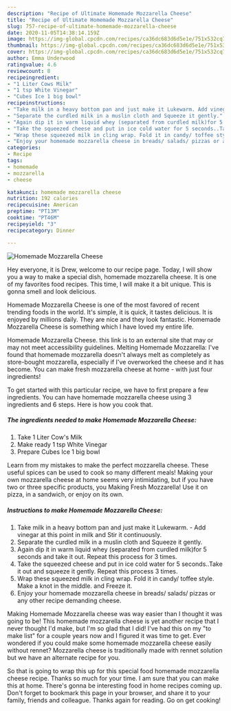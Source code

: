```yaml
---
description: "Recipe of Ultimate Homemade Mozzarella Cheese"
title: "Recipe of Ultimate Homemade Mozzarella Cheese"
slug: 757-recipe-of-ultimate-homemade-mozzarella-cheese
date: 2020-11-05T14:38:14.159Z
image: https://img-global.cpcdn.com/recipes/ca36dc683d6d5e1e/751x532cq70/homemade-mozzarella-cheese-recipe-main-photo.jpg
thumbnail: https://img-global.cpcdn.com/recipes/ca36dc683d6d5e1e/751x532cq70/homemade-mozzarella-cheese-recipe-main-photo.jpg
cover: https://img-global.cpcdn.com/recipes/ca36dc683d6d5e1e/751x532cq70/homemade-mozzarella-cheese-recipe-main-photo.jpg
author: Emma Underwood
ratingvalue: 4.6
reviewcount: 8
recipeingredient:
- "1 Liter Cows Milk"
- "1 tsp White Vinegar"
- "Cubes Ice 1 big bowl"
recipeinstructions:
- "Take milk in a heavy bottom pan and just make it Lukewarm. Add vinegar at this point in milk and Stir it continuously."
- "Separate the curdled milk in a muslin cloth and Squeeze it gently."
- "Again dip it in warm liquid whey (separated from curdled milk)for 5 seconds and take it out. Repeat this process for 3 times."
- "Take the squeezed cheese and put in ice cold water for 5 seconds..Take it out and squeeze it gently. Repeat this process 3 times."
- "Wrap these squeezed milk in cling wrap. Fold it in candy/ toffee style. Make a knot in the middle. and Freeze it."
- "Enjoy your homemade mozzarella cheese in breads/ salads/ pizzas or any other recipe demanding cheese."
categories:
- Recipe
tags:
- homemade
- mozzarella
- cheese

katakunci: homemade mozzarella cheese 
nutrition: 192 calories
recipecuisine: American
preptime: "PT13M"
cooktime: "PT46M"
recipeyield: "3"
recipecategory: Dinner

---
```



![Homemade Mozzarella Cheese](https://img-global.cpcdn.com/recipes/ca36dc683d6d5e1e/751x532cq70/homemade-mozzarella-cheese-recipe-main-photo.jpg)

Hey everyone, it is Drew, welcome to our recipe page. Today, I will show you a way to make a special dish, homemade mozzarella cheese. It is one of my favorites food recipes. This time, I will make it a bit unique. This is gonna smell and look delicious.

Homemade Mozzarella Cheese is one of the most favored of recent trending foods in the world. It's simple, it is quick, it tastes delicious. It is enjoyed by millions daily. They are nice and they look fantastic. Homemade Mozzarella Cheese is something which I have loved my entire life.

Homemade Mozzarella Cheese. this link is to an external site that may or may not meet accessibility guidelines. Melting Homemade Mozzarella: I&#39;ve found that homemade mozzarella doesn&#39;t always melt as completely as store-bought mozzarella, especially if I&#39;ve overworked the cheese and it has become. You can make fresh mozzarella cheese at home - with just four ingredients!


To get started with this particular recipe, we have to first prepare a few ingredients. You can have homemade mozzarella cheese using 3 ingredients and 6 steps. Here is how you cook that.

<!--inarticleads1-->

##### The ingredients needed to make Homemade Mozzarella Cheese:

1. Take 1 Liter Cow&#39;s Milk
1. Make ready 1 tsp White Vinegar
1. Prepare Cubes Ice 1 big bowl


Learn from my mistakes to make the perfect mozzarella cheese. These useful spices can be used to cook so many different meals! Making your own mozzarella cheese at home seems very intimidating, but if you have two or three specific products, you Making Fresh Mozzarella! Use it on pizza, in a sandwich, or enjoy on its own. 

<!--inarticleads2-->

##### Instructions to make Homemade Mozzarella Cheese:

1. Take milk in a heavy bottom pan and just make it Lukewarm. - Add vinegar at this point in milk and Stir it continuously.
1. Separate the curdled milk in a muslin cloth and Squeeze it gently.
1. Again dip it in warm liquid whey (separated from curdled milk)for 5 seconds and take it out. Repeat this process for 3 times.
1. Take the squeezed cheese and put in ice cold water for 5 seconds..Take it out and squeeze it gently. Repeat this process 3 times.
1. Wrap these squeezed milk in cling wrap. Fold it in candy/ toffee style. Make a knot in the middle. and Freeze it.
1. Enjoy your homemade mozzarella cheese in breads/ salads/ pizzas or any other recipe demanding cheese.


Making Homemade Mozzarella cheese was way easier than I thought it was going to be! This homemade mozzarella cheese is yet another recipe that I never thought I&#39;d make, but I&#39;m so glad that I did! I&#39;ve had this on my &#34;to make list&#34; for a couple years now and I figured it was time to get. Ever wondered if you could make some homemade mozzarella cheese easily without rennet? Mozzarella cheese is traditionally made with rennet solution but we have an alternate recipe for you. 

So that is going to wrap this up for this special food homemade mozzarella cheese recipe. Thanks so much for your time. I am sure that you can make this at home. There's gonna be interesting food in home recipes coming up. Don't forget to bookmark this page in your browser, and share it to your family, friends and colleague. Thanks again for reading. Go on get cooking!
